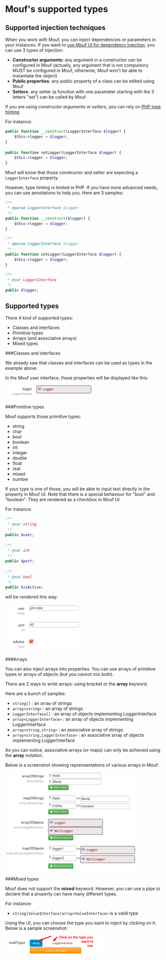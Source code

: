 Mouf's supported types
======================

Supported injection techniques
------------------------------

When you work with Mouf, you can inject dependencies or parameters in your instances. If you want
to [use Mouf UI for dependency injection](mouf_di_ui.md), you can use 3 types of injection:

- **Constructor arguments**: any argument in a constructor can be configured in Mouf (actually, any
  argument that is not compulsory MUST be configured in Mouf, otherwise, Mouf won't be able to
  instantiate the object)
- **Public properties**: any public property of a class can be edited using Mouf
- **Setters**: any setter (a function with one parameter starting with the 3 letters "set") can be
  called by Mouf.

If you are using *constructor arguments* or *setters*, you can rely on [PHP type hinting](http://php.net/manual/en/language.oop5.typehinting.php).

For instance:

```php
public function __construct(LoggerInterface $logger) {
	$this->logger = $logger;
}

public function setLogger(LoggerInterface $logger) {
	$this->logger = $logger;
}
```

Mouf will know that those constructor and setter are expecting a `LoggerInterface` property.

However, type hinting is limited in PHP. If you have more advanced needs, you can use annotations to help you.
Here are 3 samples:

```php
/**
 * @param LoggerInterface $logger
 */
public function __construct($logger) {
	$this->logger = $logger;
}
```

```php
/**
 * @param LoggerInterface $logger
 */
public function setLogger(LoggerInterface $logger) {
	$this->logger = $logger;
}
```

```php
/**
 * @var LoggerInterface
 */
public $logger;
```


Supported types
---------------

There 4 kind of supported types:

- Classes and interfaces
- Primitive types
- Arrays (and associative arrays)
- Mixed types

###Classes and interfaces

We already saw that classes and interfaces can be used as types in the example above.

In the Mouf user interface, these properties will be displayed like this:

![Object properties](images/property_object.png)


###Primitive types

Mouf supports those primitive types:

- string
- char
- bool
- boolean
- int
- integer
- double
- float
- real
- mixed
- number

If your type is one of those, you will be able to input text directly in the property in Mouf UI.
Note that there is a special behaviour for "bool" and "boolean". They are rendered as a checkbox in Mouf UI.

For instance:

```php
/**
 * @var string
 */
public $user;

/**
 * @var int
 */
public $port;

/**
 * @var bool
 */
public $isActive;
```

will be rendered this way:

![Primitive properties](images/property_primitive.png)


###Arrays

You can also inject arrays into properties.
You can use arrays of primitive types or arrays of objects (but you cannot mix both).

There are 2 ways to write arrays: using bracket or the **array** keyword.

Here are a bunch of samples: 

- `string[]` : an array of strings
- `array<string>` : an array of strings
- `LoggerInterface[]` : an array of objects implementing LoggerInterface
- `array<LoggerInterface>` : an array of objects implementing LoggerInterface
- `array<string,string>` : an associative array of strings
- `array<string,LoggerInterface>` : an associative array of objects implementing LoggerInterface

As you can notice, associative arrays (or maps) can only be achieved using the **array** notation.

Below is a screenshot showing reprensentations of various arrays in Mouf:

![Arrays](images/property_array.png)

###Mixed types

Mouf does not support the **mixed** keyword.
However, you can use a pipe to declare that a property can have many different types.

For instance:

- `string|ValueInterface|array<ValueInterface>` is a valid type

Using the UI, you can choose the type you want to inject by clicking on it.
Below is a sample screenshot:

![Multitype](images/property_multitype.png)

